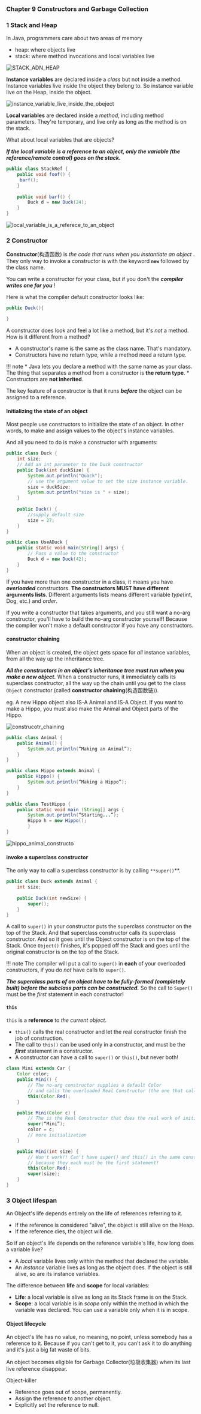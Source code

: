 ### **Chapter 9 Constructors and Garbage Collection**

### 1 Stack and Heap

In Java, programmers care about two areas of memory

* heap: where objects live
* stack: where method invocations and local variables live

![STACK_ADN_HEAP](figures/STACK_ADN_HEAP.png)


**Instance variables** are declared inside a *class* but not inside a method. Instance variables live inside the object they belong to. So instance variable live on the Heap, inside the object.

![instance_variable_live_inside_the_obeject](figures/instance_variable_live_inside_the_obeject.png)

**Local variables** are declared inside a *method*, including method parameters. They're temporary, and live only as long as the method is on the stack.

What about local variables that are objects?

***If the local variable is a reference to an object, only the variable (the reference/remote control) goes on the stack.***

```Java
public class StackRef {
    public void foof() {
     barf();
    }
    
    public void barf() {
        Duck d = new Duck(24);
    }
}
```

![local_variable_is_a_referece_to_an_object](figures/local_variable_is_a_referece_to_an_object-1.png)

### 2 Constructor

**Constructor**(构造函数) is _*the code that runs when you instantiate an object*_ . They only way to invoke a constructor is with the keyword **`new`** followed by the class name.

You can write a constructor for your class, but if you don't the ***compiler writes one for you*** !

Here is what the compiler default constructor looks like:

```Java
public Duck(){

}
```

A constructor does look and feel a lot like a method, but it's *not* a method. How is it different from a method?

* A constructor's name is the same as the class name. That's mandatory.
* Constructors have no return type, while a method need a return type.

!!! note
    * Java lets you declare a method with the same name as your class. The thing that separates a method from a constructor is **the return type**.
    * Constructors are **not inherited**.

The key feature of a constructor is that it runs ***before*** the object can be assigned to a reference.

#### Initializing the state of an object

Most people use constructors to initialize the state of an object. In other words, to make and assign values to the object's instance variables. 

And all you need to do is make a constructor with arguments:

```Java
public class Duck {
    int size;
    // Add an int parameter to the Duck constructor
    public Duck(int duckSize) {
        System.out.println("Quack");
        // use the argument value to set the size instance variable.
        size = duckSize;
        System.out.println("size is " + size);
    }
    
    public Duck() {
        //supply default size
        size = 27;
    }
}

public class UseADuck {
    public static void main(String[] args) {
        // Pass a value to the constructor
        Duck d = new Duck(42);
    }
}
```

If you have more than one constructor in a class, it means you have ***overloaded*** constructors. **The constructors MUST have different arguments lists**. Different arguments lists means different variable *type*(int, Dog, etc.) and *order*.

If you write a constructor that takes arguments, and you still want a no-arg constructor, you'll have to build the no-arg constructor yourself! Because the compiler won't make a default constructor if you have any constructors.

#### constructor chaining

When an object is created, the object gets space for *all* instance variables, from all the way up the inheritance tree.

***All the constructors in an object's inheritance tree must run when you make a new object.*** When a constructor runs, it immediately calls its superclass constructor, all the way up the chain until you get to the class `Object` constructor (called **constructor chaining**(构造函数链)).


eg. A new Hippo object also IS-A Animal and IS-A Object. If you want to make a Hippo, you must also make the Animal and Object parts of the Hippo.

![construcotr_chaining](figures/construcotr_chaining-1.png)

```Java
public class Animal { 
    public Animal() { 
        System.out.println(“Making an Animal”); 
    } 
}

public class Hippo extends Animal { 
    public Hippo() { 
        System.out.println(“Making a Hippo”); 
    }
}

public class TestHippo {
    public static void main (String[] args { 
        System.out.println(“Starting...”); 
        Hippo h = new Hippo(); 
        }
}
```

![hippo_animal_constructo](figures/hippo_animal_constructor.png)

#### invoke a superclass constructor

The only way to call a superclass constructor is by calling `**super()`**.

```Java
public class Duck extends Animal {
    int size;
    
    public Duck(int newSize) {
        super();
    }
}
```

A call to `super()` in your constructor puts the superclass constructor on the top of the Stack. And that superclass constructor calls its superclass constructor. And so it goes until the Object constructor is on the top of the Stack. Once `Object()` finishes, it's popped off the Stack and goes until the original constructor is on the top of the Stack.

!!! note
    The compiler will put a call to `super()` in **each** of your overloaded constructors, if you do *not* have calls to `super()`.

***The superclass parts of an object have to be fully-formed (completely built) before the subclass parts can be constructed.*** So the call to `Super()` must be  the *first* statement in each constructor!

#### `this`

`this` is a **reference** to *the current object*.  

* `this()` calls the real constructor and let the real constructor finish the job of construction.
* The call to `this()` can be used only in a constructor, and must be the ***first*** statement in a constructor.
* A constructor can have a call to `super()` or `this()`, but never both!


```Java
class Mini extends Car {
    Color color;
    public Mini() { 
        // The no-arg constructor supplies a default Color
        // and calls the overloaded Real Constructor (the one that calls super())
        this(Color.Red);
    }

    public Mini(Color c) { 
        // The is the Real Constructor that does the real work of initializing the object
        super(“Mini”);   
        color = c; 
        // more initialization 
    }

    public Mini(int size) { 
        // Won't work!! Can't have super() and this() in the same constructor
        // because they each must be the first statement!
        this(Color.Red); 
        super(size);
    }
}
```

### 3 Object lifespan

An Object's life depends entirely on the life of references referring to it.

* If the reference is considered "alive", the object is still alive on the Heap.
* If the reference dies, the object will die.

So if an object's life depends on the reference variable's life, how long does a variable live?

* A _local_ variable lives only within the method that declared the variable.
* An _instance_ variable lives as long as the object does. If the object is still alive, so are its instance variables.


The difference between **life** and **scope** for local variables:

* **Life**: a local variable is alive as long as its Stack frame is  on the Stack.
* **Scope**: a local variable is in *scope* only within the method in which the variable was declared. You can use a variable only when it is in scope.

#### Object lifecycle

An object's life has no value, no meaning, no point, unless somebody has a reference to it. Because if you can't get to it, you can't ask it to do anything and it's just a big fat waste of bits.

An object becomes eligible for Garbage Collector(垃圾收集器) when its last live reference disappear.

Object-killer

* Reference goes out of scope, permanently.
* Assign the reference to another object.
* Explicitly set the reference to null.